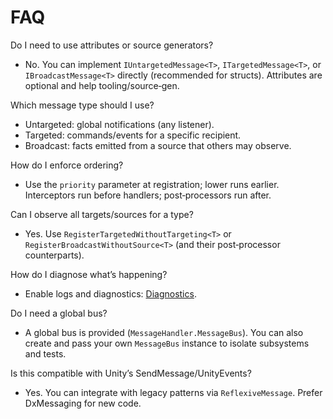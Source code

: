 # FAQ

Do I need to use attributes or source generators?

- No. You can implement `IUntargetedMessage<T>`, `ITargetedMessage<T>`, or `IBroadcastMessage<T>` directly (recommended for structs). Attributes are optional and help tooling/source‑gen.

Which message type should I use?

- Untargeted: global notifications (any listener).
- Targeted: commands/events for a specific recipient.
- Broadcast: facts emitted from a source that others may observe.

How do I enforce ordering?

- Use the `priority` parameter at registration; lower runs earlier. Interceptors run before handlers; post‑processors run after.

Can I observe all targets/sources for a type?

- Yes. Use `RegisterTargetedWithoutTargeting<T>` or `RegisterBroadcastWithoutSource<T>` (and their post‑processor counterparts).

How do I diagnose what’s happening?

- Enable logs and diagnostics: [Diagnostics](Diagnostics.md).

Do I need a global bus?

- A global bus is provided (`MessageHandler.MessageBus`). You can also create and pass your own `MessageBus` instance to isolate subsystems and tests.

Is this compatible with Unity’s SendMessage/UnityEvents?

- Yes. You can integrate with legacy patterns via `ReflexiveMessage`. Prefer DxMessaging for new code.
